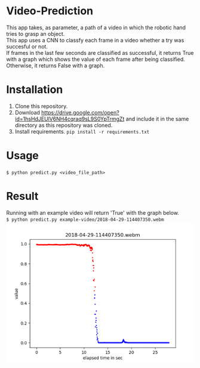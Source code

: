 # Video-Prediction  

This app takes, as parameter, a path of a video in which the robotic hand tries to grasp an object.   
This app uses a CNN to classfy each frame in a video whether a try was succesful or not.  
If frames in the last few seconds are classified as successful, it returns True with a graph which shows the value of each frame after being classified. Otherwise, it returns False with a graph.  

# Installation
1. Clone this repository.  
2. Download https://drive.google.com/open?id=1hsHdJEUlV6NH4cqraq9sL9S0YpTrmgZt and include it in the same directory as this repository was cloned.  
3. Install requirements. `pip install -r requirements.txt`  

# Usage  
`$ python predict.py <video_file_path>`  

# Result  
Running with an example video will return 'True' with the graph below.  
`$ python predict.py example-video/2018-04-29-114407350.webm`  
<img src="https://github.com/u0953009/images/blob/master/video/Figure_1.png">    

